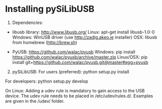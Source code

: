 Installing pySiLibUSB
=====================

1. Dependencies:
- libusb library: http://www.libusb.org/
  Linux:   apt-get install libusb-1.0-0
  Windows: WinUSB driver (use http://zadig.akeo.ie installer)
  OSX:     libusb from homebrew (http://brew.sh)

- PyUSB: https://github.com/walac/pyusb
  Windows: pip install https://github.com/walac/pyusb/archive/master.zip
  Linux/OSX: pip install git+https://github.com/walac/pyusb.git@master#egg=pyusb

2. pySiLibUSB:
  For users (preferred):
  python setup.py install

  For developers:
  python setup.py develop

  On Linux:
  Adding a udev rule is mandatory to gain access to the USB device. The udev rule needs to be placed in /etc/udev/rules.d/.
  Examples are given in the /udev/ folder.
